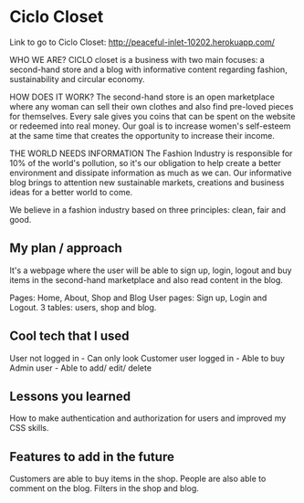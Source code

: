 # Ciclo Closet

Link to go to Ciclo Closet: http://peaceful-inlet-10202.herokuapp.com/

WHO WE ARE?
CICLO closet is a business with two main focuses: a second-hand store and a blog with informative content regarding fashion, sustainability and circular economy.

HOW DOES IT WORK?
The second-hand store is an open marketplace where any woman can sell their own clothes and also find pre-loved pieces for themselves. Every sale gives you coins that can be spent on the website or redeemed into real money. Our goal is to increase women's self-esteem at the same time that creates the opportunity to increase their income.

THE WORLD NEEDS INFORMATION
The Fashion Industry is responsible for 10% of the world's pollution, so it's our obligation to help create a better environment and dissipate information as much as we can. Our informative blog brings to attention new sustainable markets, creations and business ideas for a better world to come.

We believe in a fashion industry based on three principles: clean, fair and good.

## My plan / approach
It's a webpage where the user will be able to sign up, login, logout and buy items in the second-hand marketplace and also read content in the blog.

Pages: Home, About, Shop and Blog
User pages: Sign up, Login and Logout.
3 tables: users, shop and blog.

## Cool tech that I used
User not logged in - Can only look
Customer user logged in - Able to buy
Admin user - Able to add/ edit/ delete

## Lessons you learned
How to make authentication and authorization for users and improved my CSS skills.

## Features to add in the future
Customers are able to buy items in the shop.
People are also able to comment on the blog.
Filters in the shop and blog.

